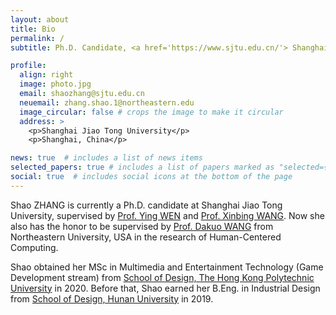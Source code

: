 ```yaml
---
layout: about
title: Bio
permalink: /
subtitle: Ph.D. Candidate, <a href='https://www.sjtu.edu.cn/'> Shanghai Jiao Tong University</a>, Shanghai, China.

profile:
  align: right
  image: photo.jpg
  email: shaozhang@sjtu.edu.cn
  neuemail: zhang.shao.1@northeastern.edu
  image_circular: false # crops the image to make it circular
  address: >
    <p>Shanghai Jiao Tong University</p>
    <p>Shanghai, China</p>

news: true  # includes a list of news items
selected_papers: true # includes a list of papers marked as "selected={true}"
social: true  # includes social icons at the bottom of the page
---
```


Shao ZHANG is currently a Ph.D. candidate at Shanghai Jiao Tong University, supervised by [Prof. Ying WEN](https://yingwen.io/) and [Prof. Xinbing WANG](https://www.cs.sjtu.edu.cn/~wang-xb/). Now she also has the honor to be supervised by [Prof. Dakuo WANG](https://www.dakuowang.com/) from Northeastern University, USA in the research of Human-Centered Computing.

Shao obtained her MSc in Multimedia and Entertainment Technology (Game Development stream) from [School of Design, The Hong Kong Polytechnic University](https://www.sd.polyu.edu.hk/en/) in 2020. Before that, Shao earned her B.Eng. in Industrial Design from [School of Design, Hunan University](http://design.hnu.edu.cn/) in 2019. 
<!-- During her undergraduate study, she was a member of [XiaoLab](http://xiaolab.net/) and was supervised by [Prof. Sheng XIAO](http://xiaolab.net/) and [Prof. Beibei ZHAN](http://ylsy.hnu.edu.cn/info/1164/9319.htm). -->

<!-- Shao's research interests include **human-AI collaboration**, **HCI4AI** and **multi-agent reinforcement learning**. 
Specifically, she is now focusing on:
- **Human-in-the-Loop** data annotation, 
- **AI-in-the-Loop** deployment in real world scenario,
- **Cooperative-AI** in fully cooperative game,
- **Bidirectional Alignment** in human-ai team cooperation. -->
